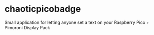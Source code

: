 # chaoticpicobadge
Small application for letting anyone set a text on your Raspberry Pico + Pimoroni Display Pack
